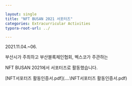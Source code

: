 ```yaml
---

layout: single
title: "NFT BUSAN 2021 서포터즈"
categories: Extracurricular Activities
typora-root-url: ../

---
```




2021.11.04.~06.

부산시가 주최하고 부산블록체인협회, 벡스코가 주관하는

NFT BUSAN 2021에서 서포터즈로 활동했습니다.

 [NFT서포터즈 활동인증서.pdf](..\..\NFT서포터즈 활동인증서.pdf) 



